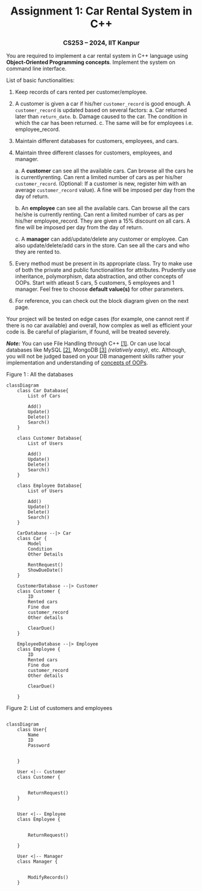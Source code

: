 <center><strong><h1>Assignment 1: Car Rental System in C++</h1></strong></center>

<center><h3>CS253 – 2024, IIT Kanpur</h3></center>

You are required to implement a car rental system in C++ language using **Object-Oriented Programming concepts**. Implement the system on command line interface.

List of basic functionalities:
1. Keep records of cars rented per customer/employee.
2. A customer is given a car if his/her `customer_record` is good enough. A `customer_record`
is updated based on several factors:
a. Car returned later than `return_date`.
b. Damage caused to the car. The condition in which the car has been returned.
c. The same will be for employees i.e. employee_record.
3. Maintain different databases for customers, employees, and cars.
4. Maintain three different classes for customers, employees, and manager.

    a. A **customer** can see all the available cars. Can browse all the cars he is currentlyrenting. Can rent a limited number of cars as per his/her `customer_record`. (Optional: If a customer is new, register him with an average `customer_record` value). A fine will be imposed per day from the day of return.

    b. An **employee** can see all the available cars. Can browse all the cars he/she is currently renting. Can rent a limited number of cars as per his/her employee_record. They are given a 15% discount on all cars. A fine will be imposed per day from the day of return.

    c. A **manager** can add/update/delete any customer or employee. Can also update/delete/add cars in the store. Can see all the cars and who they are rented to.

5. Every method must be present in its appropriate class. Try to make use of both the private and public functionalities for attributes. Prudently use inheritance, polymorphism, data abstraction, and other concepts of OOPs. Start with atleast 5 cars, 5 customers, 5 employees and 1 manager. Feel free to choose **default value(s)** for other parameters.

6. For reference, you can check out the block diagram given on the next page.


Your project will be tested on edge cases (for example, one cannot rent if there is no car available) and overall, how complex as well as efficient your code is. Be careful of plagiarism, if found, will be treated severely. 


***Note:*** You can use File Handling through C++ [[1]](https://www.geeksforgeeks.org/file-handling-c-classes/). Or can use local databases like MySQL [[2]](https://www.geeksforgeeks.org/how-to-setup-mysql-database-in-visual-studio-2022-for-a-cpp-application/), MongoDB [[3]](https://www.mongodb.com/developer/products/mongodb/getting-started-mongodb-cpp/) *(relatively easy)*, etc. Although, you will not be judged based on your DB management skills rather your
implementation and understanding of <ins>concepts of OOPs</ins>.

Figure 1 : All the databases
```mermaid
classDiagram
    class Car Database{
        List of Cars

        Add()
        Update()
        Delete()
        Search()
    }

    class Customer Database{
        List of Users

        Add()
        Update()
        Delete()
        Search()
    }

    class Employee Database{
        List of Users

        Add()
        Update()
        Delete()
        Search()
    }

    CarDatabase --|> Car
    class Car {
        Model
        Condition
        Other Details

        RentRequest()
        ShowDueDate()
    }

    CustomerDatabase --|> Customer
    class Customer {
        ID
        Rented cars
        Fine due
        customer_record
        Other details

        ClearDue()
    }

    EmployeeDatabase --|> Employee
    class Employee {
        ID
        Rented cars
        Fine due
        customer_record
        Other details

        ClearDue()

    }
```


Figure 2: List of customers and employees

```mermaid

classDiagram
    class User{
        Name
        ID
        Password

        
    }

    User <|-- Customer
    class Customer {
        

        ReturnRequest()
    }


    User <|-- Employee
    class Employee {
       

        ReturnRequest()

    }

    User <|-- Manager
    class Manager {
         

        ModifyRecords()
    }
```
